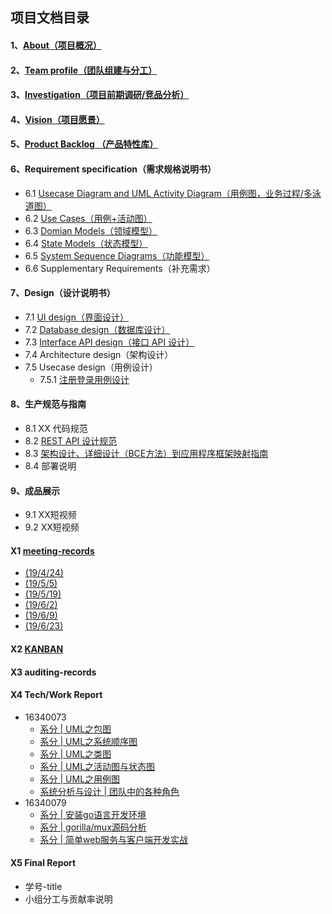 ## 项目文档目录
  

#### 1、[About（项目概况）](https://github.com/sysu620/sysu620/blob/master/About.md)
#### 2、[Team profile（团队组建与分工）](https://github.com/sysu620/sysu620/blob/master/team.md)
#### 3、[Investigation（项目前期调研/竞品分析）](https://github.com/sysu620/sysu620/blob/master/investigation.md)
#### 4、[Vision（项目愿景）](https://github.com/sysu620/sysu620/blob/master/Vision.md)
#### 5、[Product Backlog （产品特性库）](https://github.com/sysu620/sysu620/blob/master/Product%20Backlog.md)
#### 6、Requirement specification（需求规格说明书）
- 6.1 [Usecase Diagram and UML Activity Diagram（用例图，业务过程/多泳道图）](https://github.com/sysu620/sysu620/blob/master/%E9%9C%80%E6%B1%82%E8%A7%84%E6%A0%BC%E8%AF%B4%E6%98%8E%E4%B9%A6%E7%9B%B8%E5%85%B3%E6%96%87%E6%A1%A3/%E6%B5%81%E7%A8%8B%E5%9B%BE190602.jpg)
- 6.2 [Use Cases（用例+活动图）](https://github.com/sysu620/sysu620/blob/master/%E9%9C%80%E6%B1%82%E8%A7%84%E6%A0%BC%E8%AF%B4%E6%98%8E%E4%B9%A6%E7%9B%B8%E5%85%B3%E6%96%87%E6%A1%A3/%E7%94%A8%E4%BE%8B%E5%9B%BE190602.png)
- 6.3 [Domian Models（领域模型）](https://github.com/sysu620/sysu620/blob/master/%E9%9C%80%E6%B1%82%E8%A7%84%E6%A0%BC%E8%AF%B4%E6%98%8E%E4%B9%A6%E7%9B%B8%E5%85%B3%E6%96%87%E6%A1%A3/%E9%A2%86%E5%9F%9F%E5%BB%BA%E6%A8%A1190625.png)
- 6.4 [State Models（状态模型）](https://github.com/sysu620/sysu620/blob/master/%E9%9C%80%E6%B1%82%E8%A7%84%E6%A0%BC%E8%AF%B4%E6%98%8E%E4%B9%A6%E7%9B%B8%E5%85%B3%E6%96%87%E6%A1%A3/%E4%BB%BB%E5%8A%A1%E7%8A%B6%E6%80%81%E6%B5%81%E7%A8%8B190625.png)
- 6.5 [System Sequence Diagrams（功能模型）](https://github.com/sysu620/sysu620/blob/master/%E9%9C%80%E6%B1%82%E8%A7%84%E6%A0%BC%E8%AF%B4%E6%98%8E%E4%B9%A6%E7%9B%B8%E5%85%B3%E6%96%87%E6%A1%A3/6.5sequence_model.md)
- 6.6 Supplementary Requirements（补充需求）
#### 7、Design（设计说明书）
- 7.1 [UI design（界面设计）](https://github.com/sysu620/sysu620/blob/master/UI%E8%AE%BE%E8%AE%A1/README.md)
- 7.2 [Database design（数据库设计）](https://github.com/sysu620/sysu620/tree/master/Design/ER图.png)
- 7.3 [Interface API design（接口 API 设计）](https://github.com/sysu620/sysu620/tree/master/Design/API说明书.md)
- 7.4 Architecture design（架构设计）
- 7.5 Usecase design（用例设计）
  - 7.5.1 [注册登录用例设计](https://github.com/sysu620/sysu620/blob/master/Design/use_case_design.md)
#### 8、生产规范与指南
- 8.1 XX 代码规范
- 8.2 [REST API 设计规范](https://github.com/sysu620/sysu620/tree/master/%E9%9C%80%E6%B1%82%E8%A7%84%E6%A0%BC%E8%AF%B4%E6%98%8E%E4%B9%A6%E7%9B%B8%E5%85%B3%E6%96%87%E6%A1%A3/RESTful_API设计规范.md)
- 8.3 [架构设计、详细设计（BCE方法）到应用程序框架映射指南](https://github.com/sysu620/sysu620/tree/master/%E9%9C%80%E6%B1%82%E8%A7%84%E6%A0%BC%E8%AF%B4%E6%98%8E%E4%B9%A6%E7%9B%B8%E5%85%B3%E6%96%87%E6%A1%A3/架构设计.md)
- 8.4 部署说明
#### 9、成品展示
- 9.1 XX短视频
- 9.2 XX短视频
#### X1 [meeting-records](https://github.com/sysu620/sysu620/tree/master/meeting_records)
- [(19/4/24)](https://github.com/sysu620/sysu620/blob/master/meeting_records/%E4%BC%9A%E8%AE%AE%E8%AE%B0%E5%BD%95week2.png)
- [(19/5/5)](https://github.com/sysu620/sysu620/blob/master/meeting_records/%E5%B0%8F%E7%BB%84%E4%BC%9A%E8%AE%AE3%EF%BC%882019.5.5%EF%BC%89.png)
- [(19/5/19)](https://github.com/sysu620/sysu620/blob/master/meeting_records/2019.5.19.png)
- [(19/6/2)](https://github.com/sysu620/sysu620/blob/master/meeting_records/2019.6.2.png)
- [(19/6/9)](https://github.com/sysu620/sysu620/blob/master/meeting_records/2019.6.9.png)
- [(19/6/23)](https://github.com/sysu620/sysu620/blob/master/meeting_records/2019.6.23.png)

#### X2 [KANBAN](https://github.com/orgs/sysu620/projects)
#### X3 auditing-records
#### X4 Tech/Work Report
- 16340073
  - [系分 | UML之包图](https://blog.csdn.net/cat_xing/article/details/93746468)
  - [系分 | UML之系统顺序图](https://blog.csdn.net/cat_xing/article/details/93745146)
  - [系分 | UML之类图](https://blog.csdn.net/cat_xing/article/details/93744660)
  - [系分 | UML之活动图与状态图](https://blog.csdn.net/cat_xing/article/details/93744098)
  - [系分 | UML之用例图](https://blog.csdn.net/cat_xing/article/details/93743295)
  - [系统分析与设计 | 团队中的各种角色](https://blog.csdn.net/cat_xing/article/details/89243370)
- 16340079
  - [系分 | 安装go语言开发环境](https://blog.csdn.net/hcm_0079/article/details/82903449)
  - [系分 | gorilla/mux源码分析](https://blog.csdn.net/hcm_0079/article/details/84330100)
  - [系分 | 简单web服务与客户端开发实战](https://blog.csdn.net/hcm_0079/article/details/85072030)
#### X5 Final Report
- 学号-title
- 小组分工与贡献率说明
